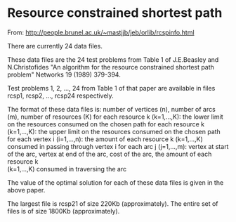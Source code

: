 # Resource constrained shortest path

From: http://people.brunel.ac.uk/~mastjjb/jeb/orlib/rcspinfo.html

There are currently 24 data files.

These data files are the 24 test problems from Table 1 of
J.E.Beasley and N.Christofides "An algorithm for the
resource constrained shortest path problem" Networks 19 (1989)
379-394.

Test problems 1, 2, ..., 24 from Table 1 of that paper are
available in files rcsp1, rcsp2, ..., rcsp24 respectively.

The format of these data files is:
number of vertices (n), number of arcs (m), number of resources (K)
for each resource k (k=1,...,K): the lower limit on the resources
consumed on the chosen path
for each resource k (k=1,...,K): the upper limit on the resources
consumed on the chosen path
for each vertex i (i=1,...,n): the amount of each resource k 
(k=1,...,K) consumed in passing through vertex i
for each arc j (j=1,...,m): vertex at start of the arc, vertex at 
end of the arc, cost of the arc, the amount of each resource k  
(k=1,...,K) consumed in traversing the arc

The value of the optimal solution for each of these data files 
is given in the above paper.

The largest file is rcsp21 of size 220Kb (approximately).
The entire set of files is of size 1800Kb (approximately).
